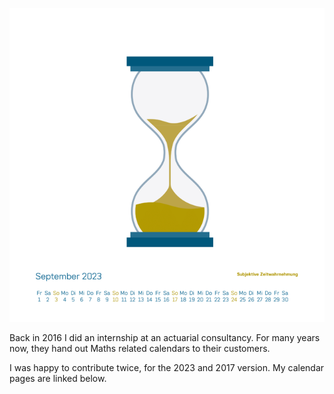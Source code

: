 ![](msk.png)

Back in 2016 I did an internship at an actuarial consultancy. For many years now, they hand out Maths related calendars to their customers.

I was happy to contribute twice, for the 2023 and 2017 version. My calendar pages are linked below.
